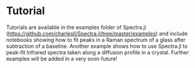 # Tutorial

Tutorials are available in the examples folder of Spectra.jl (https://github.com/charlesll/Spectra.jl/tree/master/examples) and include notebooks showing how to fit peaks in a Raman spectrum of a glass after subtraction of a baseline. Another example shows how to use Spectra.jl to peak-fit Infrared spectra taken along a diffusion profile in a crystal. Further examples will be added in a very soon future! 
